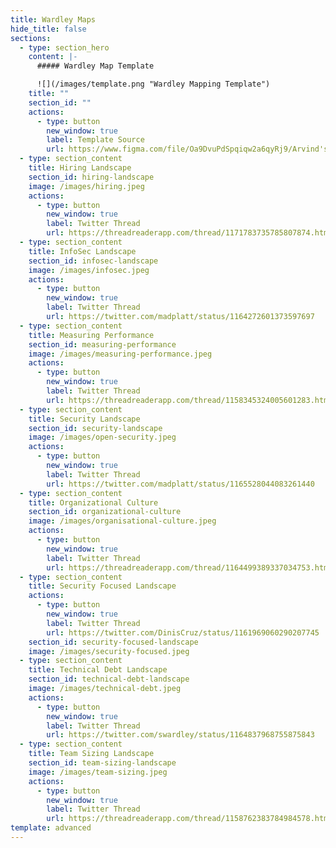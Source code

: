 ```yaml
---
title: Wardley Maps
hide_title: false
sections:
  - type: section_hero
    content: |-
      ##### Wardley Map Template

      ![](/images/template.png "Wardley Mapping Template")
    title: ""
    section_id: ""
    actions:
      - type: button
        new_window: true
        label: Template Source
        url: https://www.figma.com/file/Oa9DvuPdSpqiqw2a6qyRj9/Arvind's-Wardley-Mapping-Template
  - type: section_content
    title: Hiring Landscape
    section_id: hiring-landscape
    image: /images/hiring.jpeg
    actions:
      - type: button
        new_window: true
        label: Twitter Thread
        url: https://threadreaderapp.com/thread/1171783735785807874.html
  - type: section_content
    title: InfoSec Landscape
    section_id: infosec-landscape
    image: /images/infosec.jpeg
    actions:
      - type: button
        new_window: true
        label: Twitter Thread
        url: https://twitter.com/madplatt/status/1164272601373597697
  - type: section_content
    title: Measuring Performance
    section_id: measuring-performance
    image: /images/measuring-performance.jpeg
    actions:
      - type: button
        new_window: true
        label: Twitter Thread
        url: https://threadreaderapp.com/thread/1158345324005601283.html
  - type: section_content
    title: Security Landscape
    section_id: security-landscape
    image: /images/open-security.jpeg
    actions:
      - type: button
        new_window: true
        label: Twitter Thread
        url: https://twitter.com/madplatt/status/1165528044083261440
  - type: section_content
    title: Organizational Culture
    section_id: organizational-culture
    image: /images/organisational-culture.jpeg
    actions:
      - type: button
        new_window: true
        label: Twitter Thread
        url: https://threadreaderapp.com/thread/1164499389337034753.html
  - type: section_content
    title: Security Focused Landscape
    actions:
      - type: button
        new_window: true
        label: Twitter Thread
        url: https://twitter.com/DinisCruz/status/1161969060290207745
    section_id: security-focused-landscape
    image: /images/security-focused.jpeg
  - type: section_content
    title: Technical Debt Landscape
    section_id: technical-debt-landscape
    image: /images/technical-debt.jpeg
    actions:
      - type: button
        new_window: true
        label: Twitter Thread
        url: https://twitter.com/swardley/status/1164837968755875843
  - type: section_content
    title: Team Sizing Landscape
    section_id: team-sizing-landscape
    image: /images/team-sizing.jpeg
    actions:
      - type: button
        new_window: true
        label: Twitter Thread
        url: https://threadreaderapp.com/thread/1158762383784984578.html
template: advanced
---
```


